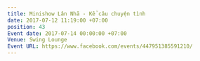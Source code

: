 ```yaml
---
title: Minishow Lân Nhã - Kể câu chuyện tình
date: 2017-07-12 11:19:00 +07:00
position: 43
Event date: 2017-07-14 00:00:00 +07:00
Venue: Swing Lounge
Event URL: https://www.facebook.com/events/447951385591210/
---
```


